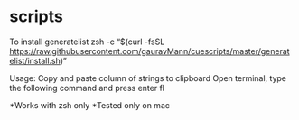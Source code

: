 # scripts


To install generatelist
zsh -c “$(curl -fsSL https://raw.githubusercontent.com/gauravMann/cuescripts/master/generatelist/install.sh)”

Usage:
Copy and paste column of strings to clipboard
Open terminal, type the following command and press enter
fl


*Works with zsh only
*Tested only on mac
